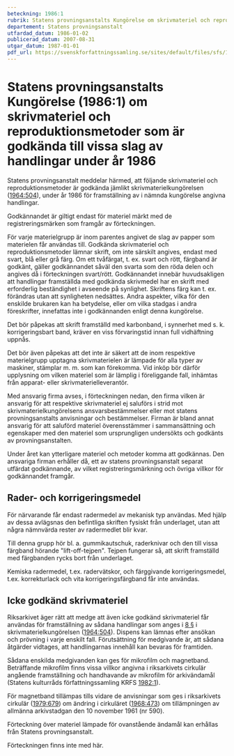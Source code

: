 ```yaml
---
beteckning: 1986:1
rubrik: Statens provningsanstalts Kungörelse om skrivmateriel och reproduktionsmetoder som är godkända till vissa slag av handlingar under år 1986
departement: Statens provningsanstalt
utfardad_datum: 1986-01-02
publicerad_datum: 2007-08-31
utgar_datum: 1987-01-01
pdf_url: https://svenskforfattningssamling.se/sites/default/files/sfs/1986-01/SFS1986-1.pdf
---
```


# Statens provningsanstalts Kungörelse (1986:1) om skrivmateriel och reproduktionsmetoder som är godkända till vissa slag av handlingar under år 1986

Statens provningsanstalt meddelar härmed, att följande skrivmateriel och reproduktionsmetoder är godkända jämlikt skrivmaterielkungörelsen ([1964:504](https://selex.se/eli/sfs/1964/504)), under år 1986 för framställning av i nämnda kungörelse angivna handlingar.

Godkännandet är giltigt endast för materiel märkt med de registreringsmärken som framgår av förteckningen.

För varje materielgrupp är inom parentes angivet de slag av papper som materielen får användas till. Godkända skrivmateriel och reproduktionsmetoder lämnar skrift, om inte särskilt angives, endast med svart, blå eller grå färg. Om ett tvåfärgat, t. ex. svart och rött, färgband är godkänt, gäller godkännandet såväl den svarta som den röda delen och angives då i förteckningen svart/rött. Godkännandet innebär huvudsakligen att handlingar framställda med godkända skrivmedel har en skrift med erforderlig beständighet i avseende på synlighet. Skriftens färg kan t. ex. förändras utan att synligheten nedsättes. Andra aspekter, vilka för den enskilde brukaren kan ha betydelse, eller om vilka stadgas i andra föreskrifter, innefattas inte i godkännanden enligt denna kungörelse.

Det bör påpekas att skrift framställd med karbonband, i synnerhet med s. k. korrigeringsbart band, kräver en viss förvaringstid innan full vidhäftning uppnås.

Det bör även påpekas att det inte är säkert att de inom respektive materielgrupp upptagna skrivmaterielen är lämpade för alla typer av maskiner, stämplar m. m. som kan förekomma. Vid inköp bör därför upplysning om vilken materiel som är lämplig i föreliggande fall, inhämtas från apparat- eller skrivmaterielleverantör.

Med ansvarig firma avses, i förteckningen nedan, den firma vilken är ansvarig för att respektive skrivmateriel ej saluförs i strid mot skrivmaterielkungörelsens ansvarsbestämmelser eller mot statens provningsanstalts anvisningar och bestämmelser. Firman är bland annat ansvarig för att saluförd materiel överensstämmer i sammansättning och egenskaper med den materiel som ursprungligen undersökts och godkänts av provningsanstalten.

Under året kan ytterligare materiel och metoder komma att godkännas. Den ansvariga firman erhåller då, ett av statens provningsanstalt separat utfärdat godkännande, av vilket registreringsmärkning och övriga villkor för godkännandet framgår.

## Rader- och korrigeringsmedel

För närvarande får endast radermedel av mekanisk typ användas. Med hjälp av dessa avlägsnas den befintliga skriften fysiskt från underlaget, utan att några nämnvärda rester av radermedlet blir kvar.

Till denna grupp hör bl. a. gummikautschuk, raderknivar och den till vissa färgband hörande "lift-off-tejpen". Tejpen fungerar så, att skrift framställd med färgbanden rycks bort från underlaget.

Kemiska radermedel, t.ex. radervätskor, och färggivande korrigeringsmedel, t.ex. korrekturlack och vita korrigeringsfärgband får inte användas.

## Icke godkänd skrivmateriel

Riksarkivet äger rätt att medge att även icke godkänd skrivmateriel får användas för framställning av sådana handlingar som anges i [8 §](#8) i skrivmaterielkungörelsen ([1964:504](https://selex.se/eli/sfs/1964/504)). Dispens kan lämnas efter ansökan och prövning i varje enskilt fall. Förutsättning för medgivande är, att sådana åtgärder vidtages, att handlingarnas innehåll kan bevaras för framtiden.

Sådana enskilda medgivanden kan ges för mikrofilm och magnetband. Beträffande mikrofilm finns vissa villkor angivna i riksarkivets cirkulär angående framställning och handhavande av mikrofilm för arkivändamål (Statens kulturråds författningssamling KRFS [1982:1](https://selex.se/eli/sfs/1982/1)).

För magnetband tillämpas tills vidare de anvisningar som ges i riksarkivets cirkulär ([1979:679](https://selex.se/eli/sfs/1979/679)) om ändring i cirkuläret ([1968:473](https://selex.se/eli/sfs/1968/473)) om tillämpningen av allmänna arkivstadgan den 10 november 1961 (nr 590).

Förteckning över materiel lämpade för ovanstående ändamål kan erhållas från Statens provningsanstalt.

Förteckningen finns inte med här.